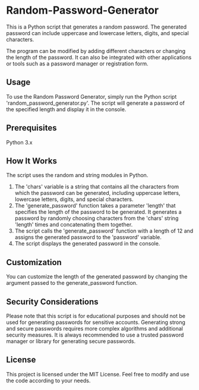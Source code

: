 
# Random-Password-Generator

This is a Python script that generates a random password. The generated password can include uppercase and lowercase letters, digits, and special characters.

The program can be modified by adding different characters or changing the length of the password. It can also be integrated with other applications or tools such as a password manager or registration form.

## Usage

To use the Random Password Generator, simply run the Python script 'random_password_generator.py'. The script will generate a password of the specified length and display it in the console.

## Prerequisites

Python 3.x

## How It Works
The script uses the random and string modules in Python.

1. The 'chars' variable is a string that contains all the characters from which the password can be generated, including uppercase letters, lowercase letters, digits, and special characters.
2. The 'generate_password' function takes a parameter 'length' that specifies the length of the password to be generated. It generates a password by randomly choosing characters from the 'chars' string 'length' times and concatenating them together.
3. The script calls the 'generate_password' function with a length of 12 and assigns the generated password to the 'password' variable.
4. The script displays the generated password in the console.

## Customization

You can customize the length of the generated password by changing the argument passed to the generate_password function.

## Security Considerations

Please note that this script is for educational purposes and should not be used for generating passwords for sensitive accounts. Generating strong and secure passwords requires more complex algorithms and additional security measures. It is always recommended to use a trusted password manager or library for generating secure passwords.

## License

This project is licensed under the MIT License. Feel free to modify and use the code according to your needs.
